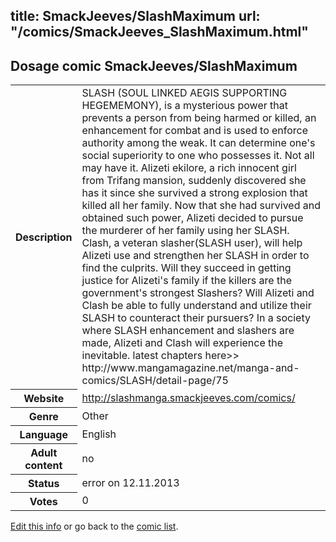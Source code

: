 title: SmackJeeves/SlashMaximum
url: "/comics/SmackJeeves_SlashMaximum.html"
---
Dosage comic SmackJeeves/SlashMaximum
-----------------------------------------

<p id="msg"></p>
<script type="text/javascript">
if (window.location.search === '?edit_info_mail=sent_ok') {
  var elem = document.getElementById("msg");
  elem.innerHTML = 'Edited information sucessfully sent for review, which is usually done daily. Thanks!';
  elem.className = 'ok';
}
</script>
<table class="comicinfo">
<tr>
<th>Description</th><td>SLASH (SOUL LINKED AEGIS SUPPORTING HEGEMEMONY), is a mysterious power that prevents a person from being harmed or killed, an enhancement for combat and is used to enforce authority among the weak. It can determine one's social superiority to one who possesses it. Not all may have it. Alizeti ekilore, a rich innocent girl from Trifang mansion, suddenly discovered she has it since she survived a strong explosion that killed all her family. Now that she had survived and obtained such power, Alizeti decided to pursue the murderer of her family using her SLASH. Clash, a veteran slasher(SLASH user), will help Alizeti use and strengthen her SLASH in order to find the culprits. Will they succeed in getting justice for Alizeti's family if the killers are the government's strongest Slashers? Will Alizeti and Clash be able to fully understand and utilize their SLASH to counteract their pursuers? In a society where SLASH enhancement and slashers are made, Alizeti and Clash will experience the inevitable. latest chapters here&gt;&gt; http://www.mangamagazine.net/manga-and-comics/SLASH/detail-page/75</td>
</tr>
<tr>
<th>Website</th><td><a href="http://slashmanga.smackjeeves.com/comics/">http://slashmanga.smackjeeves.com/comics/</a></td>
</tr>
<tr>
<th>Genre</th><td>Other</td>
</tr>
<tr>
<th>Language</th><td>English</td>
</tr>
<tr>
<th>Adult content</th><td>no</td>
</tr>
<tr>
<th>Status</th><td>error on 12.11.2013</td>
</tr>
<tr>
<th>Votes</th><td>0</td>
</tr>
</table>

[Edit this info](SmackJeeves_SlashMaximum_edit.html) or go back to the [comic list](../comic-index.html).
